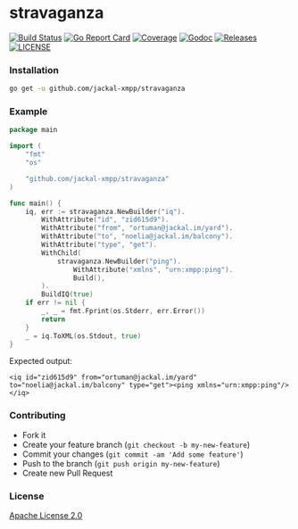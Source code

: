 # stravaganza

[![Build Status](https://img.shields.io/endpoint.svg?url=https%3A%2F%2Factions-badge.atrox.dev%2Fjackal-xmpp%2Fantenna%2Fbadge&style=flat)](https://actions-badge.atrox.dev/jackal-xmpp/stravaganza/goto)
[![Go Report Card](https://goreportcard.com/badge/github.com/jackal-xmpp/stravaganza?style=flat-square)](https://goreportcard.com/report/github.com/jackal-xmpp/stravaganza)
[![Coverage](https://codecov.io/gh/jackal-xmpp/stravaganza/branch/master/graph/badge.svg)](https://codecov.io/gh/jackal-xmpp/stravaganza)
[![Godoc](http://img.shields.io/badge/go-documentation-blue.svg?style=flat-square)](https://godoc.org/github.com/jackal-xmpp/stravaganza)
[![Releases](https://img.shields.io/github/release/jackal-xmpp/stravaganza/all.svg?style=flat-square)](https://github.com/jackal-xmpp/stravaganza/releases)
[![LICENSE](https://img.shields.io/github/license/jackal-xmpp/stravaganza.svg?style=flat-square)](https://github.com/jackal-xmpp/stravaganza/blob/master/LICENSE)

### Installation
```bash
go get -u github.com/jackal-xmpp/stravaganza
```

### Example
```go
package main

import (
	"fmt"
	"os"

	"github.com/jackal-xmpp/stravaganza"
)

func main() {
	iq, err := stravaganza.NewBuilder("iq").
		WithAttribute("id", "zid615d9").
		WithAttribute("from", "ortuman@jackal.im/yard").
		WithAttribute("to", "noelia@jackal.im/balcony").
		WithAttribute("type", "get").
		WithChild(
			stravaganza.NewBuilder("ping").
				WithAttribute("xmlns", "urn:xmpp:ping").
				Build(),
		).
		BuildIQ(true)
	if err != nil {
		_, _ = fmt.Fprint(os.Stderr, err.Error())
		return
	}
	_ = iq.ToXML(os.Stdout, true)
}
```

Expected output:
```
<iq id="zid615d9" from="ortuman@jackal.im/yard" to="noelia@jackal.im/balcony" type="get"><ping xmlns="urn:xmpp:ping"/></iq>
```

### Contributing
- Fork it
- Create your feature branch (`git checkout -b my-new-feature`)
- Commit your changes (`git commit -am 'Add some feature'`)
- Push to the branch (`git push origin my-new-feature`)
- Create new Pull Request

### License

[Apache License 2.0](https://github.com/jackal-xmpp/stravaganza/blob/master/LICENSE)

